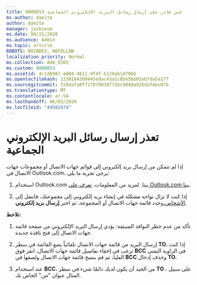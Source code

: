```yaml
---
title: 8000053 غير قادر على إرسال رسائل البريد الإلكتروني الجماعية
ms.author: daeite
author: daeite
manager: jackiesm
ms.date: 04/21/2020
ms.audience: Admin
ms.topic: article
ROBOTS: NOINDEX, NOFOLLOW
localization_priority: Normal
ms.collection: Adm_O365
ms.custom: 8000053
ms.assetid: 4c1d6987-a004-4611-9f4f-b129ab14706b
ms.openlocfilehash: 1330164360445e9ac43a1c85e5bb01ebfda5a177
ms.sourcegitcommit: f28dafa0f727870038f72bc904da926daf4ec07b
ms.translationtype: MT
ms.contentlocale: ar-SA
ms.lasthandoff: 06/05/2020
ms.locfileid: "44582474"
---
```

# <a name="unable-to-send-group-emails"></a>تعذر إرسال رسائل البريد الإلكتروني الجماعية

إذا لم تتمكن من إرسال بريد إلكتروني إلى قوائم جهات الاتصال أو مجموعات جهات الاتصال في Outlook.com، يرجى تجربة ما يلي:
  
1. استخدام Outlook.com بيتا. لمزيد من المعلومات، [تعرف على Outlook.com بيتا](https://support.office.com/article/e2261c7f-d413-4084-8f22-21282f42d8cf).
    
2. إذا كنت لا تزال تواجه مشكلة في إنشاء بريد إلكتروني إلى مجموعتك، فانتقل إلى [الأشخاص،](https://outlook.live.com/people/)وحدد قائمة جهات الاتصال أو المجموعة، ثم اختر **إرسال بريد إلكتروني**.
    
 **تلاحظ:**
  
1. تأكد من عدم حظر النوافذ المنبثقة: يؤدي إرسال البريد الإلكتروني من صفحة قائمة جهات الاتصال إلى فتح نافذة جديدة.
    
2. إرسال البريد من قائمة جهات الاتصال تلقائياً يضع القائمة في سطر **TO.** إذا كنت ترغب في إخفاء تفاصيل قائمة جهات الاتصال، انقر فوق **BCC** في الزاوية اليمنى العليا، ثم قم بنسخ قائمة جهات الاتصال ولصقها في **BCC** وحذف إدخال **TO.** 
    
3. عند استخدام **BCC**، من الجيد أن يكون لديك دائمًا شيء في سطر **TO** ، على سبيل المثال عنوان "من" الخاص بك. 
    

